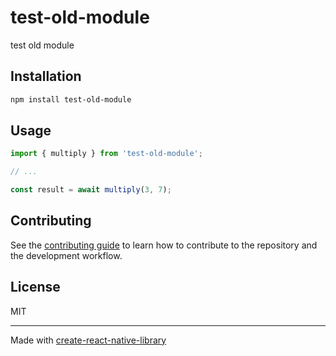 # test-old-module

test old module

## Installation

```sh
npm install test-old-module
```

## Usage

```js
import { multiply } from 'test-old-module';

// ...

const result = await multiply(3, 7);
```

## Contributing

See the [contributing guide](CONTRIBUTING.md) to learn how to contribute to the repository and the development workflow.

## License

MIT

---

Made with [create-react-native-library](https://github.com/callstack/react-native-builder-bob)

